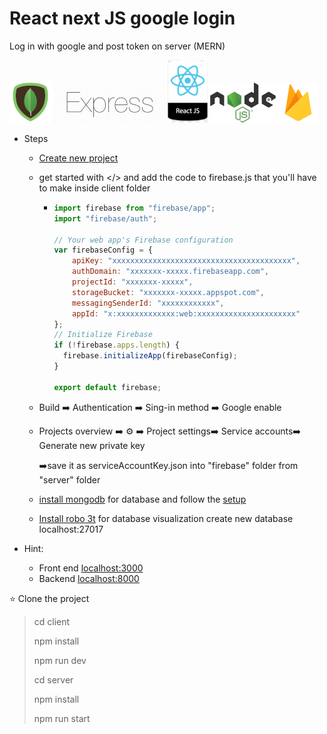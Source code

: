 # React next JS google login
 Log in with google and post token on server (MERN)

![](https://raw.githubusercontent.com/georgecristian97/Logo/main/logo/mongodb-logo.png)	![](https://raw.githubusercontent.com/georgecristian97/Logo/main/logo/express-logo.png)	![](https://raw.githubusercontent.com/georgecristian97/Logo/main/logo/react-logo.png)	![](https://raw.githubusercontent.com/georgecristian97/Logo/main/logo/nodejs-logo.png)			![](https://raw.githubusercontent.com/georgecristian97/Logo/main/logo/firebase-logo.png)

- Steps

  - [Create new project](https://console.firebase.google.com/u/0/)

  - get started with </> and add the code to firebase.js that you'll have to make inside client folder

    - ```javascript
      import firebase from "firebase/app";
      import "firebase/auth";
      
      // Your web app's Firebase configuration
      var firebaseConfig = {
          apiKey: "xxxxxxxxxxxxxxxxxxxxxxxxxxxxxxxxxxxxxxxx",
          authDomain: "xxxxxxx-xxxxx.firebaseapp.com",
          projectId: "xxxxxxx-xxxxx",
          storageBucket: "xxxxxxx-xxxxx.appspot.com",
          messagingSenderId: "xxxxxxxxxxxx",
          appId: "x:xxxxxxxxxxxxx:web:xxxxxxxxxxxxxxxxxxxxxx"
      };
      // Initialize Firebase
      if (!firebase.apps.length) {
        firebase.initializeApp(firebaseConfig);
      }
      
      export default firebase;
      ```

  - Build :arrow_right: Authentication :arrow_right: Sing-in method :arrow_right: Google enable

  - Projects overview :arrow_right: :gear: :arrow_right: Project settings:arrow_right: Service accounts:arrow_right: Generate new private key

    :arrow_right:save it as serviceAccountKey.json into "firebase" folder from "server" folder

  - [install mongodb](https://www.mongodb.com/try/download/community) for database and follow the [setup](https://docs.mongodb.com/manual/administration/install-community/) 

  - [Install robo 3t](https://robomongo.org/download) for database visualization create new database localhost:27017

- Hint:

  -  Front end [localhost:3000](localhost:3000) 	
  - Backend [localhost:8000](localhost:8000)



:star:	Clone the project

> cd client
>
> npm install
>
> npm run dev
>
> cd server
>
> npm install
>
> npm run start

